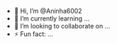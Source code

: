 - 👋 Hi, I’m @Aninha6002
- 🌱 I’m currently learning ...
- 💞️ I’m looking to collaborate on ...  
- ⚡ Fun fact: ...

<!---
Aninha6002/Aninha6002 is a ✨ special ✨ repository because its `README.md` (this file) appears on your GitHub profile.
You can click the Preview link to take a look at your changes.
--->
